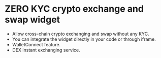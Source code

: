 # ZERO KYC crypto exchange and swap widget

* Allow cross-chain crypto exchanging and swap without any KYC.
* You can integrate the widget directly in your code or through iframe.
* WalletConnect feature.
* DEX instant exchanging service.
